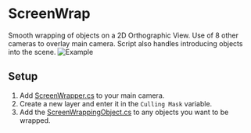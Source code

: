 # ScreenWrap
Smooth wrapping of objects on a 2D Orthographic View. Use of 8 other cameras to overlay main camera. Script also handles introducing objects into the scene.
![Example](https://i.imgur.com/7MmyYON.gif)

## Setup
1. Add [ScreenWrapper.cs](ScreenWrapper.cs) to your main camera.
2. Create a new layer and enter it in the `Culling Mask` variable.
3. Add the [ScreenWrappingObject.cs](ScreenWrappingObject.cs) to any objects you want to be wrapped.